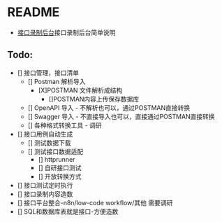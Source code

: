 # README

- [接口录制后台](docs/api-record-server.md)接口录制后台简单说明

## Todo:

- [] 接口管理，接口清单
    - [] Postman 解析导入
      - [X]POSTMAN 文件解析成结构
        - []POSTMAN内容上传保存数据库
    - [] OpenAPI 导入 - 不解析也可以，通过POSTMAN直接转换
    - [] Swagger 导入 - 不直接导入也可以，直接通过POSTMAN直接转换
    - [] 各种格式转换工具 - 调研
- [] 接口用例自动生成
    - [] 测试数据下载
    - [] 测试接口数据适配
        - [] httprunner
        - [] 自研接口测试
        - [] 开放转换方式
- [] 接口测试定时执行
- [] 接口录制内容造数
- [] 接口平台整合-n8n/low-code workflow/其他 需要调研
- [] SQL和数据库表就是接口-方便造数